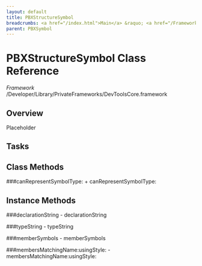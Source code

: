 ```yaml
---
layout: default
title: PBXStructureSymbol
breadcrumbs: <a href="/index.html">Main</a> &raquo; <a href="/Frameworks.html">Framework</a> &raquo; <a href="/Frameworks/DevToolsCore.html">DevToolsCore</a> &raquo; PBXStructureSymbol
parent: PBXSymbol 
---
```

# PBXStructureSymbol Class Reference

*Framework* /Developer/Library/PrivateFrameworks/DevToolsCore.framework

## Overview

Placeholder

## Tasks

## Class Methods

<a name="+canRepresentSymbolType:"></a>
###canRepresentSymbolType:
    + canRepresentSymbolType:

## Instance Methods

<a name="-declarationString"></a>
###declarationString
    - declarationString

<a name="-typeString"></a>
###typeString
    - typeString

<a name="-memberSymbols"></a>
###memberSymbols
    - memberSymbols

<a name="-membersMatchingName:usingStyle:"></a>
###membersMatchingName:usingStyle:
    - membersMatchingName:usingStyle:

